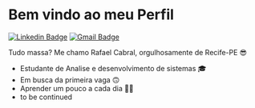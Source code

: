 # Bem vindo ao meu Perfil
[![Linkedin Badge](https://img.shields.io/badge/-linkedin-6633cc?style=flat-square&logo=Linkedin&logoColor=white&link=https:https://www.linkedin.com/in/rafael-cabral-30a1621a5/)](https://www.linkedin.com/in/rafael-cabral-30a1621a5/)  [![Gmail Badge](https://img.shields.io/badge/-Gmail-6633cc?style=flat-square&logo=Gmail&logoColor=white&link=mailto:rafaelcabralsilva1@gmail.com)](mailto:rafaelcabralsilva1@gmail.com)

Tudo massa? Me chamo Rafael Cabral, orgulhosamente de Recife-PE 😎
						

 - Estudante de Analise e desenvolvimento de sistemas 🎓
 - Em busca da primeira vaga 🙃
 - Aprender um pouco a cada dia 💪🏼
 - to be continued   
